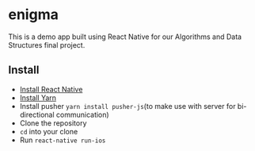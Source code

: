 # enigma

This is a demo app built using React Native for our Algorithms and Data Structures final project.

## Install 
- [Install React Native](http://facebook.github.io/react-native/docs/getting-started.html#content)
- [Install Yarn](https://yarnpkg.com/en/docs/install)
- Install pusher `yarn install pusher-js`(to make use with server for bi-directional communication)
- Clone the repository
- `cd` into your clone
- Run `react-native run-ios`
